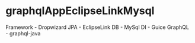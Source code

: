# graphqlAppEclipseLinkMysql

Framework - Dropwizard
JPA - EclipseLink
DB - MySql
DI - Guice
GraphQL - graphql-java
